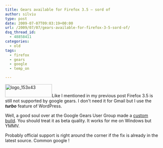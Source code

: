 ```yaml
---
title: Gears available for Firefox 3.5 – sord of
author: silviu
type: post
date: 2009-07-07T09:03:19+00:00
url: /2009/07/07/gears-available-for-firefox-3-5-sord-of/
dsq_thread_id:
  - 48858411
categories:
  - old
tags:
  - firefox
  - gears
  - google
  - temp_on

---
```

<img decoding="async" loading="lazy" class="alignright size-full wp-image-370" title="logo_153x43" src="http://blog.silviuvulcan.ro/wp-content/uploads/sites/2/2009/07/logo_153x43.gif" alt="logo_153x43" width="153" height="43" />Like I mentioned in my previous post Firefox 3.5 is still not supported by google gears. I don't need it for Gmail but I use the _**turbo**_ feature of WordPress.

Well, a good soul over at the Google Gears User Group made a <a href="http://groups.google.com/group/gears-users/msg/70f164020c0f8f4e" target="_blank" rel="noopener">custom build</a>. You should treat it as beta quality. It works for me on Windows but YMMV.

Probably official support is right around the corner if the fix is already in the latest source. Common google !